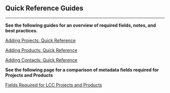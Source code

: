 ## Quick Reference Guides

---

**See the following guides for an overview of required fields, notes, and best practices.**

[Adding Projects: Quick Reference](/adding-projects-quick-reference.md)

[Adding Products: Quick Reference ](/adding-products-quick-reference.md)

[Adding Contacts: Quick Reference ](/adding-contacts-quick-reference.md)

**See the following page for a comparison of metadata fields required for Projects and Products**

[Fields Required for LCC Projects and Products](/record/fields-required-for-lcc-projects-and-products.md)

